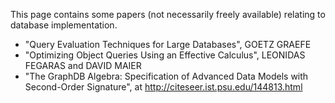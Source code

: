 This page contains some papers (not necessarily freely available) relating to database implementation.

  * "Query Evaluation Techniques for Large Databases", GOETZ GRAEFE
  * "Optimizing Object Queries Using an Effective Calculus", LEONIDAS FEGARAS and DAVID MAIER
  * "The GraphDB Algebra: Specification of Advanced Data Models with Second-Order Signature", at http://citeseer.ist.psu.edu/144813.html

